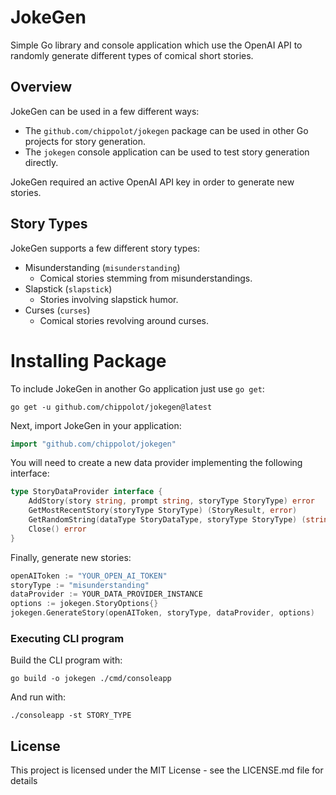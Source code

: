 # JokeGen
Simple Go library and console application which use the OpenAI API to randomly generate different types of comical short stories.

## Overview

JokeGen can be used in a few different ways:
* The `github.com/chippolot/jokegen` package can be used in other Go projects for story generation.
* The `jokegen` console application can be used to test story generation directly.

JokeGen required an active OpenAI API key in order to generate new stories.

## Story Types

JokeGen supports a few different story types:
* Misunderstanding (`misunderstanding`)
  * Comical stories stemming from misunderstandings.
* Slapstick (`slapstick`)
  * Stories involving slapstick humor.
* Curses (`curses`)
  * Comical stories revolving around curses.

# Installing Package

To include JokeGen in another Go application just use `go get`:
```
go get -u github.com/chippolot/jokegen@latest
```

Next, import JokeGen in your application:
```go
import "github.com/chippolot/jokegen"
```

You will need to create a new data provider implementing the following interface:
```go
type StoryDataProvider interface {
	AddStory(story string, prompt string, storyType StoryType) error
	GetMostRecentStory(storyType StoryType) (StoryResult, error)
	GetRandomString(dataType StoryDataType, storyType StoryType) (string, error)
	Close() error
}
```

Finally, generate new stories:
```go
openAIToken := "YOUR_OPEN_AI_TOKEN"
storyType := "misunderstanding"
dataProvider := YOUR_DATA_PROVIDER_INSTANCE
options := jokegen.StoryOptions{}
jokegen.GenerateStory(openAIToken, storyType, dataProvider, options)
```

### Executing CLI program

Build the CLI program with:
```
go build -o jokegen ./cmd/consoleapp
```

And run with:
```
./consoleapp -st STORY_TYPE
```

## License

This project is licensed under the MIT License - see the LICENSE.md file for details
